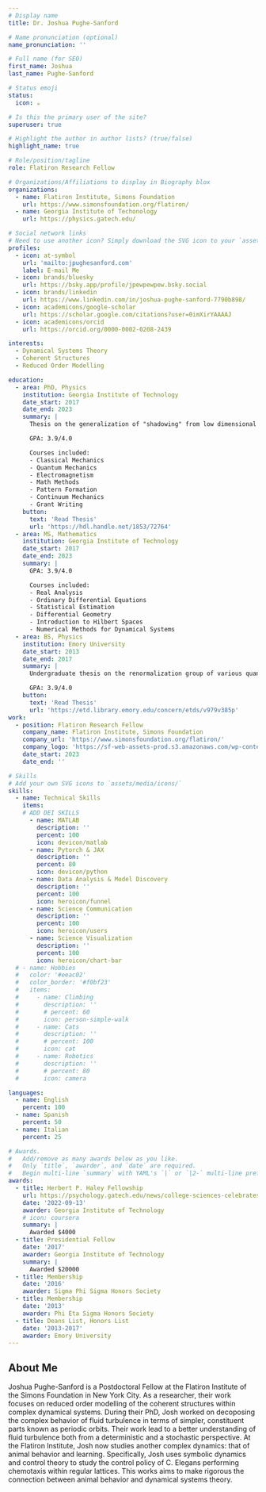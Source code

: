 ```yaml
---
# Display name
title: Dr. Joshua Pughe-Sanford

# Name pronunciation (optional)
name_pronunciation: ''

# Full name (for SEO)
first_name: Joshua
last_name: Pughe-Sanford

# Status emoji
status:
  icon: ☕️

# Is this the primary user of the site?
superuser: true

# Highlight the author in author lists? (true/false)
highlight_name: true

# Role/position/tagline
role: Flatiron Research Fellow

# Organizations/Affiliations to display in Biography blox
organizations:
  - name: Flatiron Institute, Simons Foundation
    url: https://www.simonsfoundation.org/flatiron/
  - name: Georgia Institute of Techonology
    url: https://physics.gatech.edu/

# Social network links
# Need to use another icon? Simply download the SVG icon to your `assets/media/icons/` folder.
profiles:
  - icon: at-symbol
    url: 'mailto:jpughesanford.com'
    label: E-mail Me
  - icon: brands/bluesky
    url: https://bsky.app/profile/jpewpewpew.bsky.social
  - icon: brands/linkedin
    url: https://www.linkedin.com/in/joshua-pughe-sanford-7790b898/
  - icon: academicons/google-scholar
    url: https://scholar.google.com/citations?user=0imXirYAAAAJ
  - icon: academicons/orcid
    url: https://orcid.org/0000-0002-0208-2439

interests:
  - Dynamical Systems Theory
  - Coherent Structures
  - Reduced Order Modelling

education:
  - area: PhD, Physics
    institution: Georgia Institute of Technology
    date_start: 2017
    date_end: 2023
    summary: |
      Thesis on the generalization of "shadowing" from low dimensional chaotic systems to fluid turbulence. Supervised by [Prof Roman Grigoriev](https://cns.gatech.edu/~roman/index.html). 

      GPA: 3.9/4.0

      Courses included:
      - Classical Mechanics
      - Quantum Mechanics 
      - Electromagnetism
      - Math Methods
      - Pattern Formation
      - Continuum Mechanics
      - Grant Writing
    button:
      text: 'Read Thesis'
      url: 'https://hdl.handle.net/1853/72764'
  - area: MS, Mathematics
    institution: Georgia Institute of Technology
    date_start: 2017
    date_end: 2023
    summary: |
      GPA: 3.9/4.0

      Courses included:
      - Real Analysis
      - Ordinary Differential Equations
      - Statistical Estimation
      - Differential Geometry
      - Introduction to Hilbert Spaces
      - Numerical Methods for Dynamical Systems
  - area: BS, Physics
    institution: Emory University
    date_start: 2013
    date_end: 2017
    summary: |
      Undergraduate thesis on the renormalization group of various quantum random walks on a line. Supervised by [Prof Stefan Boettcher](https://faculty.college.emory.edu/sites/boettcher/). 

      GPA: 3.9/4.0
    button:
      text: 'Read Thesis'
      url: 'https://etd.library.emory.edu/concern/etds/v979v385p'
work:
  - position: Flatiron Research Fellow
    company_name: Flatiron Institute, Simons Foundation
    company_url: 'https://www.simonsfoundation.org/flatiron/'
    company_logo: 'https://sf-web-assets-prod.s3.amazonaws.com/wp-content/uploads/2023/09/18143710/Flatiron-Institute-White.svg'
    date_start: 2023
    date_end: ''

# Skills
# Add your own SVG icons to `assets/media/icons/`
skills:
  - name: Technical Skills
    items:
    # ADD DEI SKILLS
      - name: MATLAB
        description: ''
        percent: 100
        icon: devicon/matlab
      - name: Pytorch & JAX
        description: ''
        percent: 80
        icon: devicon/python
      - name: Data Analysis & Model Discovery
        description: ''
        percent: 100
        icon: heroicon/funnel
      - name: Science Communication
        description: ''
        percent: 100
        icon: heroicon/users
      - name: Science Visualization
        description: ''
        percent: 100
        icon: heroicon/chart-bar
  # - name: Hobbies
  #   color: '#eeac02'
  #   color_border: '#f0bf23'
  #   items:
  #     - name: Climbing
  #       description: ''
  #       # percent: 60
  #       icon: person-simple-walk
  #     - name: Cats
  #       description: ''
  #       # percent: 100
  #       icon: cat
  #     - name: Robotics
  #       description: ''
  #       # percent: 80
  #       icon: camera

languages:
  - name: English
    percent: 100
  - name: Spanish
    percent: 50
  - name: Italian 
    percent: 25

# Awards.
#   Add/remove as many awards below as you like.
#   Only `title`, `awarder`, and `date` are required.
#   Begin multi-line `summary` with YAML's `|` or `|2-` multi-line prefix and indent 2 spaces below.
awards:
  - title: Herbert P. Haley Fellowship
    url: https://psychology.gatech.edu/news/college-sciences-celebrates-six-new-haley-fellows
    date: '2022-09-13'
    awarder: Georgia Institute of Technology
    # icon: coursera
    summary: |
      Awarded $4000 
  - title: Presidential Fellow
    date: '2017'
    awarder: Georgia Institute of Technology
    summary: |
      Awarded $20000
  - title: Membership
    date: '2016'
    awarder: Sigma Phi Sigma Honors Society
  - title: Membership
    date: '2013'
    awarder: Phi Eta Sigma Honors Society
  - title: Deans List, Honors List
    date: '2013-2017'
    awarder: Emory University
---
```


## About Me

Joshua Pughe-Sanford is a Postdoctoral Fellow at the Flatiron Institute of the Simons Foundation in New York City. 
As a researcher, their work focuses on reduced order modelling of the coherent structures within complex dynamical systems. 
During their PhD, Josh worked on decoposing the complex behavior of fluid turbulence in terms of simpler, constituent parts known as periodic orbits.
Their work lead to a better understanding of fluid turbulence both from a deterministic and a stochastic perspective. 
At the Flatiron Institute, Josh now studies another complex dynamics: that of animal behavior and learning. 
Specifically, Josh uses symbolic dynamics and control theory to study the control policy of C. Elegans performing chemotaxis within regular lattices. This works aims to make rigorous the connection between animal behavior and dynamical systems theory. 